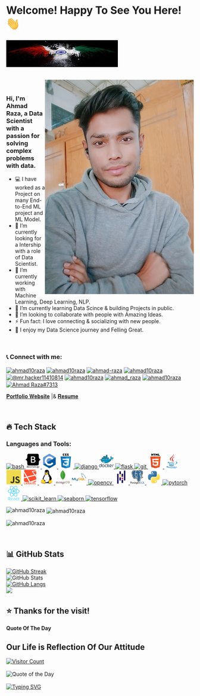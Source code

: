<!-- ### Hi there 👋 -->

<!--
**Ahmad Raza/Ahmad10Raza** is a ✨ _special_ ✨ repository because its `README.md` (this file) appears on your GitHub profile.

Here are some ideas to get you started:

- 🔭 I’m currently working on ...
- 🌱 I’m currently learning ...
- 👯 I’m looking to collaborate on ...
- 🤔 I’m looking for help with ...
- 💬 Ask me about ...
- 📫 How to reach me: ...
- 😄 Pronouns: ...
- ⚡ Fun fact: ...
-->


# Welcome! Happy To See You Here!&ensp;<img src="./wave.gif" width="37px" height="37px" />

<!-- <img src="https://media.giphy.com/media/xUPGGDNsLvqsBOhuU0/giphy.gif" width="280px" height="200px" /> -->

![banner (1)](https://github.com/Ahmad10Raza/Simple_Calculator/blob/master/eagle.jpg)
<!-- ![banner (1)](https://github.com/Ahmad10Raza/Ahmad10Raza/blob/master/Hope.jpg) -->
<br />
<a href="#">
  <img src="https://github.com/Ahmad10Raza/Ahmad10Raza/blob/master/ahmad.jpg" width="400" alt="Ahmad Raza" align="right"/>
</a>
<br/>

### Hi, I'm Ahmad Raza, a Data Scientist with a passion for solving complex problems with data.
- 💻 I have worked as a Project on many End-to-End ML project and  ML Model.
- 🚀 I’m currently looking for a Intership with a role of Data Scientist.
- 🔭 I’m currently working with Machine Learning, Deep Learning, NLP.
- 🌱 I’m currently learning Data Scince & building Projects in public.
- 👯 I’m looking to collaborate with people with Amazing Ideas.
- ⚡ Fun fact: I love connecting & socializing with new people.
- 🚀 I enjoy my Data Science journey and Felling Great. 
<br />

<!-- ## Connect with me -->

<h3 align="left">📞  Connect with me:</h3>
<p align="left">
<a href="https://dev.to/ahmad10raza" target="blank"><img align="center" src="https://raw.githubusercontent.com/rahuldkjain/github-profile-readme-generator/master/src/images/icons/Social/devto.svg" alt="ahmad10raza" height="30" width="40" /></a>
<a href="https://linkedin.com/in/ahmad10raza" target="blank"><img align="center" src="https://raw.githubusercontent.com/rahuldkjain/github-profile-readme-generator/master/src/images/icons/Social/linked-in-alt.svg" alt="ahmad10raza" height="30" width="40" /></a>
<a href="https://stackoverflow.com/users/ahmad-raza" target="blank"><img align="center" src="https://raw.githubusercontent.com/rahuldkjain/github-profile-readme-generator/master/src/images/icons/Social/stack-overflow.svg" alt="ahmad-raza" height="30" width="40" /></a>
<a href="https://kaggle.com/ahmad10raza" target="blank"><img align="center" src="https://raw.githubusercontent.com/rahuldkjain/github-profile-readme-generator/master/src/images/icons/Social/kaggle.svg" alt="ahmad10raza" height="30" width="40" /></a>
<a href="https://medium.com/@mr.hacker11410814" target="blank"><img align="center" src="https://raw.githubusercontent.com/rahuldkjain/github-profile-readme-generator/master/src/images/icons/Social/medium.svg" alt="@mr.hacker11410814" height="30" width="40" /></a>
<a href="https://www.hackerrank.com/ahmad10raza" target="blank"><img align="center" src="https://raw.githubusercontent.com/rahuldkjain/github-profile-readme-generator/master/src/images/icons/Social/hackerrank.svg" alt="ahmad10raza" height="30" width="40" /></a>
<a href="https://www.leetcode.com/ahmad_raza" target="blank"><img align="center" src="https://raw.githubusercontent.com/rahuldkjain/github-profile-readme-generator/master/src/images/icons/Social/leet-code.svg" alt="ahmad_raza" height="30" width="40" /></a>
<a href="https://www.hackerearth.com/ahmad10raza" target="blank"><img align="center" src="https://raw.githubusercontent.com/rahuldkjain/github-profile-readme-generator/master/src/images/icons/Social/hackerearth.svg" alt="ahmad10raza" height="30" width="40" /></a>
<a href="https://discord.gg/Ahmad Raza#7313" target="blank"><img align="center" src="https://raw.githubusercontent.com/rahuldkjain/github-profile-readme-generator/master/src/images/icons/Social/discord.svg" alt="Ahmad Raza#7313" height="30" width="40" /></a>
</p>

<span> [𝐏𝐨𝐫𝐭𝐟𝐨𝐥𝐢𝐨 𝐖𝐞𝐛𝐬𝐢𝐭𝐞](#) |& [𝐑𝐞𝐬𝐮𝐦𝐞](https://drive.google.com/file/d/1nNAwlvpcLgZaJK2i3maStbt_bnOA0yBI/view?usp=sharing) </span>

<br />

## 🔥 Tech Stack

<h3 align="left">Languages and Tools:</h3>
<p align="left"> <a href="https://www.gnu.org/software/bash/" target="_blank" rel="noreferrer"> <img src="https://www.vectorlogo.zone/logos/gnu_bash/gnu_bash-icon.svg" alt="bash" width="40" height="40"/> </a> <a href="https://getbootstrap.com" target="_blank" rel="noreferrer"> <img src="https://raw.githubusercontent.com/devicons/devicon/master/icons/bootstrap/bootstrap-plain-wordmark.svg" alt="bootstrap" width="40" height="40"/> </a> <a href="https://www.cprogramming.com/" target="_blank" rel="noreferrer"> <img src="https://raw.githubusercontent.com/devicons/devicon/master/icons/c/c-original.svg" alt="c" width="40" height="40"/> </a> <a href="https://www.w3schools.com/css/" target="_blank" rel="noreferrer"> <img src="https://raw.githubusercontent.com/devicons/devicon/master/icons/css3/css3-original-wordmark.svg" alt="css3" width="40" height="40"/> </a> <a href="https://www.djangoproject.com/" target="_blank" rel="noreferrer"> <img src="https://cdn.worldvectorlogo.com/logos/django.svg" alt="django" width="40" height="40"/> </a> <a href="https://www.docker.com/" target="_blank" rel="noreferrer"> <img src="https://raw.githubusercontent.com/devicons/devicon/master/icons/docker/docker-original-wordmark.svg" alt="docker" width="40" height="40"/> </a> <a href="https://flask.palletsprojects.com/" target="_blank" rel="noreferrer"> <img src="https://www.vectorlogo.zone/logos/pocoo_flask/pocoo_flask-icon.svg" alt="flask" width="40" height="40"/> </a> <a href="https://git-scm.com/" target="_blank" rel="noreferrer"> <img src="https://www.vectorlogo.zone/logos/git-scm/git-scm-icon.svg" alt="git" width="40" height="40"/> </a> <a href="https://www.w3.org/html/" target="_blank" rel="noreferrer"> <img src="https://raw.githubusercontent.com/devicons/devicon/master/icons/html5/html5-original-wordmark.svg" alt="html5" width="40" height="40"/> </a> <a href="https://www.java.com" target="_blank" rel="noreferrer"> <img src="https://raw.githubusercontent.com/devicons/devicon/master/icons/java/java-original.svg" alt="java" width="40" height="40"/> </a> <a href="https://developer.mozilla.org/en-US/docs/Web/JavaScript" target="_blank" rel="noreferrer"> <img src="https://raw.githubusercontent.com/devicons/devicon/master/icons/javascript/javascript-original.svg" alt="javascript" width="40" height="40"/> </a> <a href="https://laravel.com/" target="_blank" rel="noreferrer"> <img src="https://raw.githubusercontent.com/devicons/devicon/master/icons/laravel/laravel-plain-wordmark.svg" alt="laravel" width="40" height="40"/> </a> <a href="https://www.linux.org/" target="_blank" rel="noreferrer"> <img src="https://raw.githubusercontent.com/devicons/devicon/master/icons/linux/linux-original.svg" alt="linux" width="40" height="40"/> </a> <a href="https://www.mongodb.com/" target="_blank" rel="noreferrer"> <img src="https://raw.githubusercontent.com/devicons/devicon/master/icons/mongodb/mongodb-original-wordmark.svg" alt="mongodb" width="40" height="40"/> </a> <a href="https://www.mysql.com/" target="_blank" rel="noreferrer"> <img src="https://raw.githubusercontent.com/devicons/devicon/master/icons/mysql/mysql-original-wordmark.svg" alt="mysql" width="40" height="40"/> </a> <a href="https://opencv.org/" target="_blank" rel="noreferrer"> <img src="https://www.vectorlogo.zone/logos/opencv/opencv-icon.svg" alt="opencv" width="40" height="40"/> </a> <a href="https://pandas.pydata.org/" target="_blank" rel="noreferrer"> <img src="https://raw.githubusercontent.com/devicons/devicon/2ae2a900d2f041da66e950e4d48052658d850630/icons/pandas/pandas-original.svg" alt="pandas" width="40" height="40"/> </a> <a href="https://www.postgresql.org" target="_blank" rel="noreferrer"> <img src="https://raw.githubusercontent.com/devicons/devicon/master/icons/postgresql/postgresql-original-wordmark.svg" alt="postgresql" width="40" height="40"/> </a> <a href="https://www.python.org" target="_blank" rel="noreferrer"> <img src="https://raw.githubusercontent.com/devicons/devicon/master/icons/python/python-original.svg" alt="python" width="40" height="40"/> </a> <a href="https://pytorch.org/" target="_blank" rel="noreferrer"> <img src="https://www.vectorlogo.zone/logos/pytorch/pytorch-icon.svg" alt="pytorch" width="40" height="40"/> </a> <a href="https://reactjs.org/" target="_blank" rel="noreferrer"> <img src="https://raw.githubusercontent.com/devicons/devicon/master/icons/react/react-original-wordmark.svg" alt="react" width="40" height="40"/> </a> <a href="https://scikit-learn.org/" target="_blank" rel="noreferrer"> <img src="https://upload.wikimedia.org/wikipedia/commons/0/05/Scikit_learn_logo_small.svg" alt="scikit_learn" width="40" height="40"/> </a> <a href="https://seaborn.pydata.org/" target="_blank" rel="noreferrer"> <img src="https://seaborn.pydata.org/_images/logo-mark-lightbg.svg" alt="seaborn" width="40" height="40"/> </a> <a href="https://www.tensorflow.org" target="_blank" rel="noreferrer"> <img src="https://www.vectorlogo.zone/logos/tensorflow/tensorflow-icon.svg" alt="tensorflow" width="40" height="40"/> </a> </p>

<p><img align="left" src="https://github-readme-stats.vercel.app/api/top-langs?username=ahmad10raza&show_icons=true&locale=en&layout=compact" alt="ahmad10raza" /></p>

<p>&nbsp;<img align="center" src="https://github-readme-stats.vercel.app/api?username=ahmad10raza&show_icons=true&locale=en" alt="ahmad10raza" /></p>

<p><img align="center" src="https://github-readme-streak-stats.herokuapp.com/?user=ahmad10raza&" alt="ahmad10raza" /></p>



<br />

## 📊 GitHub Stats

<p align="left">

[![GitHub Streak](https://github-readme-streak-stats.herokuapp.com?user=Ahmad10Raza&theme=radical&hide_border=true&date_format=M%20j%5B%2C%20Y%5D)](https://git.io/streak-stats)
<br />
![GitHub Stats](https://github-readme-stats.vercel.app/api?username=Ahmad10Raza&theme=radical&show_icons=true&hide_border=true)
<br />
[![GitHub Langs](https://github-readme-stats.vercel.app/api/top-langs/?username=Ahmad10Raza&theme=radical&hide_border=true&layout=compact)](https://github.com/Ahmad10Raza/github-readme-stats)
<br />
<img src="https://activity-graph.herokuapp.com/graph?username=Ahmad10Raza&bg_color=0f2d3d&color=1cadfb&line=1cadfb&point=1cadfb&area=true&hide_border=true">
</p>

## ⭐ Thanks for the visit!
**Quote Of The Day**

## ****Our Life is Reflection Of Our Attitude****

[![Visitor Count](https://visitcount.itsvg.in/api?id=Ahmad10Raza&icon=0&color=0)](https://visitcount.itsvg.in)
<br />
<br />
![Quote of the Day](https://quotes-github-readme.vercel.app/api?type=horizontal&theme=radical)
<br />
<br /> 
[![Typing SVG](https://readme-typing-svg.herokuapp.com?duration=6000&lines=%E2%80%9CBelieve+in+yourself.%E2%80%9D)](https://git.io/typing-svg)

 
<!-- [![trophy](https://github-profile-trophy.vercel.app/?username=Ahmad10Raza&theme=radical)](https://github.com/Ahmad10raza) -->

<!-- [![Quote of the Day](https://quotes-github-readme.vercel.app/api?type=horizontal&theme=radical)]
<br />
<br /> 
[![Typing SVG](https://readme-typing-svg.herokuapp.com?duration=6000&lines=%E2%80%9CBelieve+in+yourself.%E2%80%9D)](https://git.io/typing-svg) -->






